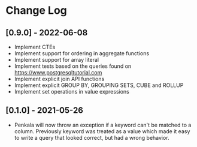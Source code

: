 # Change Log

## [0.9.0] - 2022-06-08

- Implement CTEs
- Implement support for ordering in aggregate functions
- Implement support for array literal
- Implement tests based on the queries found on https://www.postgresqltutorial.com
- Implement explicit join API functions
- Implement explicit GROUP BY, GROUPING SETS, CUBE and ROLLUP
- Implement set operations in value expressions

## [0.1.0] - 2021-05-26

- Penkala will now throw an exception if a keyword can't be matched to a column. Previously keyword was treated as a value which made it easy to write a query that looked correct, but had a wrong behavior.
